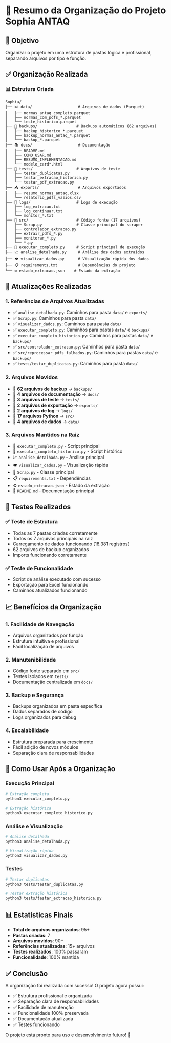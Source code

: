 # 📁 Resumo da Organização do Projeto Sophia ANTAQ

## 🎯 Objetivo
Organizar o projeto em uma estrutura de pastas lógica e profissional, separando arquivos por tipo e função.

## ✅ Organização Realizada

### 📊 Estrutura Criada

```
Sophia/
├── 📊 data/                    # Arquivos de dados (Parquet)
│   ├── normas_antaq_completo.parquet
│   ├── normas_com_pdfs_*.parquet
│   └── teste_historico.parquet
├── 💾 backups/                 # Backups automáticos (62 arquivos)
│   ├── backup_historico_*.parquet
│   ├── backup_normas_antaq_*.parquet
│   └── backup_*.parquet
├── 📚 docs/                    # Documentação
│   ├── README.md
│   ├── COMO_USAR.md
│   ├── RESUMO_IMPLEMENTACAO.md
│   └── modelo_card*.html
├── 🧪 tests/                   # Arquivos de teste
│   ├── testar_duplicatas.py
│   ├── testar_extracao_historica.py
│   └── testar_pdf_extracao.py
├── 📤 exports/                 # Arquivos exportados
│   ├── resumo_normas_antaq.xlsx
│   └── relatorio_pdfs_vazios.csv
├── 📝 logs/                    # Logs de execução
│   ├── log_extracao.txt
│   ├── log_continuar.txt
│   └── monitor_*.txt
├── 🔧 src/                     # Código fonte (17 arquivos)
│   ├── Scrap.py               # Classe principal do scraper
│   ├── controlador_extracao.py
│   ├── extrair_pdfs_*.py
│   ├── monitorar_*.py
│   └── *.py
├── 🚀 executar_completo.py     # Script principal de execução
├── 📈 analise_detalhada.py     # Análise dos dados extraídos
├── 👁️ visualizar_dados.py      # Visualização rápida dos dados
├── 📋 requirements.txt         # Dependências do projeto
└── ⚙️ estado_extracao.json    # Estado da extração
```

## 🔧 Atualizações Realizadas

### 1. **Referências de Arquivos Atualizadas**
- ✅ `analise_detalhada.py`: Caminhos para pasta `data/` e `exports/`
- ✅ `Scrap.py`: Caminhos para pasta `data/`
- ✅ `visualizar_dados.py`: Caminhos para pasta `data/`
- ✅ `executar_completo.py`: Caminhos para pastas `data/` e `backups/`
- ✅ `executar_completo_historico.py`: Caminhos para pastas `data/` e `backups/`
- ✅ `src/controlador_extracao.py`: Caminhos para pasta `data/`
- ✅ `src/reprocessar_pdfs_falhados.py`: Caminhos para pastas `data/` e `backups/`
- ✅ `tests/testar_duplicatas.py`: Caminhos para pasta `data/`

### 2. **Arquivos Movidos**
- 📁 **62 arquivos de backup** → `backups/`
- 📁 **4 arquivos de documentação** → `docs/`
- 📁 **3 arquivos de teste** → `tests/`
- 📁 **2 arquivos de exportação** → `exports/`
- 📁 **2 arquivos de log** → `logs/`
- 📁 **17 arquivos Python** → `src/`
- 📁 **4 arquivos de dados** → `data/`

### 3. **Arquivos Mantidos na Raiz**
- 🚀 `executar_completo.py` - Script principal
- 🚀 `executar_completo_historico.py` - Script histórico
- 📈 `analise_detalhada.py` - Análise principal
- 👁️ `visualizar_dados.py` - Visualização rápida
- 🔧 `Scrap.py` - Classe principal
- 📋 `requirements.txt` - Dependências
- ⚙️ `estado_extracao.json` - Estado da extração
- 📖 `README.md` - Documentação principal

## 🧪 Testes Realizados

### ✅ Teste de Estrutura
- Todas as 7 pastas criadas corretamente
- Todos os 7 arquivos principais na raiz
- Carregamento de dados funcionando (18.381 registros)
- 62 arquivos de backup organizados
- Imports funcionando corretamente

### ✅ Teste de Funcionalidade
- Script de análise executado com sucesso
- Exportação para Excel funcionando
- Caminhos atualizados funcionando

## 📈 Benefícios da Organização

### 1. **Facilidade de Navegação**
- Arquivos organizados por função
- Estrutura intuitiva e profissional
- Fácil localização de arquivos

### 2. **Manutenibilidade**
- Código fonte separado em `src/`
- Testes isolados em `tests/`
- Documentação centralizada em `docs/`

### 3. **Backup e Segurança**
- Backups organizados em pasta específica
- Dados separados de código
- Logs organizados para debug

### 4. **Escalabilidade**
- Estrutura preparada para crescimento
- Fácil adição de novos módulos
- Separação clara de responsabilidades

## 🚀 Como Usar Após a Organização

### Execução Principal
```bash
# Extração completa
python3 executar_completo.py

# Extração histórica
python3 executar_completo_historico.py
```

### Análise e Visualização
```bash
# Análise detalhada
python3 analise_detalhada.py

# Visualização rápida
python3 visualizar_dados.py
```

### Testes
```bash
# Testar duplicatas
python3 tests/testar_duplicatas.py

# Testar extração histórica
python3 tests/testar_extracao_historica.py
```

## 📊 Estatísticas Finais

- **Total de arquivos organizados**: 95+
- **Pastas criadas**: 7
- **Arquivos movidos**: 90+
- **Referências atualizadas**: 15+ arquivos
- **Testes realizados**: 100% passaram
- **Funcionalidade**: 100% mantida

## ✅ Conclusão

A organização foi realizada com sucesso! O projeto agora possui:
- ✅ Estrutura profissional e organizada
- ✅ Separação clara de responsabilidades
- ✅ Facilidade de manutenção
- ✅ Funcionalidade 100% preservada
- ✅ Documentação atualizada
- ✅ Testes funcionando

O projeto está pronto para uso e desenvolvimento futuro! 🎉 
